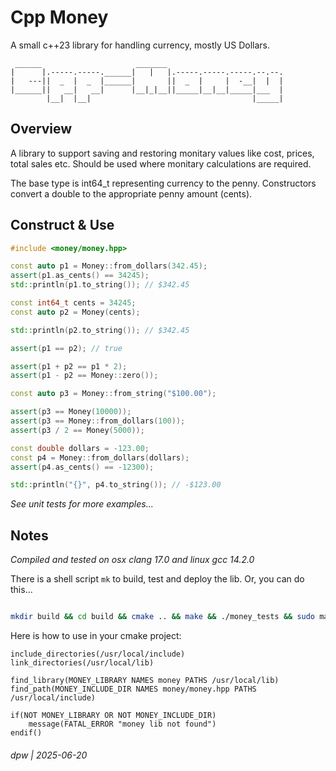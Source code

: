 # Cpp Money

A small c++23 library for handling currency, mostly US Dollars.

```
 ______                     _______                          
|      |.-----.-----.______|   |   |.-----.-----.-----.--.--.
|   ---||  _  |  _  |______|       ||  _  |     |  -__|  |  |
|______||   __|   __|      |__|_|__||_____|__|__|_____|___  |
        |__|  |__|                                    |_____|
```

## Overview

A library to support saving and restoring monitary values like cost, prices, total sales etc.  Should be used where monitary calculations are required.  

The base type is int64_t representing currency to the penny.  Constructors convert a double to the appropriate penny amount (cents).

## Construct & Use

```c++
#include <money/money.hpp>

const auto p1 = Money::from_dollars(342.45);
assert(p1.as_cents() == 34245);
std::println(p1.to_string()); // $342.45

const int64_t cents = 34245;
const auto p2 = Money(cents);

std::println(p2.to_string()); // $342.45

assert(p1 == p2); // true

assert(p1 + p2 == p1 * 2);
assert(p1 - p2 == Money::zero());

const auto p3 = Money::from_string("$100.00");

assert(p3 == Money(10000));
assert(p3 == Money::from_dollars(100));
assert(p3 / 2 == Money(5000));

const double dollars = -123.00;
const p4 = Money::from_dollars(dollars);
assert(p4.as_cents() == -12300);

std::println("{}", p4.to_string()); // -$123.00
```

_See unit tests for more examples..._

## Notes

_Compiled and tested on osx clang 17.0 and linux gcc 14.2.0_

There is a shell script `mk` to build, test and deploy the lib.  Or, you can do this...

```bash

mkdir build && cd build && cmake .. && make && ./money_tests && sudo make install

```

Here is how to use in your cmake project:

```
include_directories(/usr/local/include)
link_directories(/usr/local/lib)

find_library(MONEY_LIBRARY NAMES money PATHS /usr/local/lib)
find_path(MONEY_INCLUDE_DIR NAMES money/money.hpp PATHS /usr/local/include)

if(NOT MONEY_LIBRARY OR NOT MONEY_INCLUDE_DIR)
    message(FATAL_ERROR "money lib not found")
endif()

```

###### dpw | 2025-06-20

